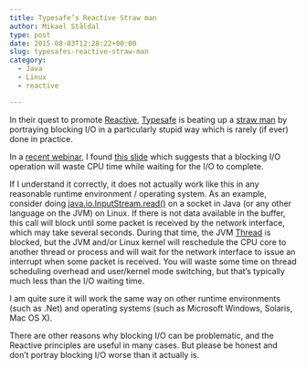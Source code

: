 ```yaml
---
title: Typesafe’s Reactive Straw man
author: Mikael Ståldal
type: post
date: 2015-08-03T12:28:22+00:00
slug: typesafes-reactive-straw-man
category:
  - Java
  - Linux
  - reactive

---
```

In their quest to promote [Reactive][1], [Typesafe][2] is beating up a [straw man][3] by portraying blocking I/O in a particularly stupid way which is rarely (if ever) done in practice.

In a [recent webinar][4], I found [this slide][5] which suggests that a blocking I/O operation will waste CPU time while waiting for the I/O to complete.

If I understand it correctly, it does not actually work like this in any reasonable runtime environment / operating system. As an example, consider doing [java.io.InputStream.read()][6] on a socket in Java (or any other language on the JVM) on Linux. If there is not data available in the buffer, this call will block until some packet is received by the network interface, which may take several seconds. During that time, the JVM [Thread][7] is blocked, but the JVM and/or Linux kernel will reschedule the CPU core to another thread or process and will wait for the network interface to issue an interrupt when some packet is received. You will waste some time on thread scheduling overhead and user/kernel mode switching, but that&#8217;s typically much less than the I/O waiting time.

I am quite sure it will work the same way on other runtime environments (such as .Net) and operating systems (such as Microsoft Windows, Solaris, Mac OS X).

There are other reasons why blocking I/O can be problematic, and the Reactive principles are useful in many cases. But please be honest and don&#8217;t portray blocking I/O worse than it actually is.

 [1]: http://www.reactivemanifesto.org/
 [2]: http://www.typesafe.com/
 [3]: https://en.wikipedia.org/wiki/Straw_man
 [4]: http://www.typesafe.com/resources/video/reactive-revealed-13-async-nio-back-pressure-and-message-driven-vs-event-driven
 [5]: http://image.slidesharecdn.com/reactiverevealedp1-asyncnioback-pressureandmessagevsevent-driven-150730173340-lva1-app6892/95/reactive-revealed-p1-async-nio-backpressure-and-message-vs-eventdriven-46-638.jpg?cb=1438277844
 [6]: http://docs.oracle.com/javase/7/docs/api/java/io/InputStream.html#read()
 [7]: http://docs.oracle.com/javase/7/docs/api/java/lang/Thread.html